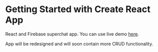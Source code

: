 # Getting Started with Create React App

React and Firebase superchat app. You can use live demo [here](https://convo-d7181.web.app/).

App will be redesigned and will soon contain more CRUD functionality.


